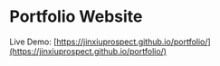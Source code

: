 # Portfolio Website

Live Demo: [https://jinxiuprospect.github.io/portfolio/](https://jinxiuprospect.github.io/portfolio/)
